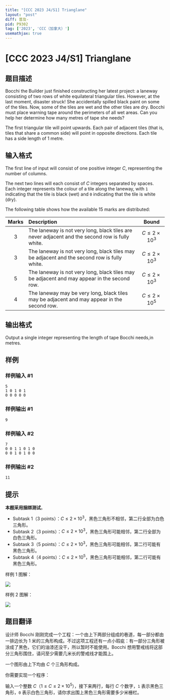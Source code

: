```yaml
---
title: "[CCC 2023 J4/S1] Trianglane"
layout: "post"
diff: 普及-
pid: P9302
tag: ['2023', 'CCC（加拿大）']
usemathjax: true
---
```


# [CCC 2023 J4/S1] Trianglane
## 题目描述

Bocchi the Builder just finished constructing her latest project: a laneway consisting of two rows of white equilateral triangular tiles. However, at the last moment, disaster struck! She accidentally spilled black paint on some of the tiles. Now, some of the tiles are wet and the other tiles are dry. Bocchi must place warning tape around the perimeters of all wet areas. Can you help her determine how many metres of tape she needs?

The first triangular tile will point upwards. Each pair of adjacent tiles (that is, tiles that share a common side) will point in opposite directions. Each tile has a side length of $1$ metre.
## 输入格式

The first line of input will consist of one positive integer $C$, representing the number of columns.

The next two lines will each consist of $C$ integers separated by spaces. Each integer represents
the colour of a tile along the laneway, with `1` indicating that the tile is black (wet) and `0` indicating that the tile is white (dry).

The following table shows how the available 15 marks are distributed:

| Marks | Description | Bound |
| :----------: | :---------- | :----------: |
| 3 | The laneway is not very long, black tiles are never adjacent and the second row is fully white. | $C \le 2 \times 10^3$ |
| 3 | The laneway is not very long, black tiles may be adjacent and the second row is fully white. | $C \le 2 \times 10^3$ |
| 5 | The laneway is not very long, black tiles may be adjacent and may appear in the second row. | $C \le 2 \times 10^3$ |
| 4 | The laneway may be very long, black tiles may be adjacent and may appear in the second row. | $C \le 2 \times 10^5$ |

## 输出格式

Output a single integer representing the length of tape Bocchi needs,in metres.
## 样例

### 样例输入 #1
```
5
1 0 1 0 1
0 0 0 0 0
```
### 样例输出 #1
```
9
```
### 样例输入 #2
```
7
0 0 1 1 0 1 0
0 0 1 0 1 0 0
```
### 样例输出 #2
```
11
```
## 提示

**本题采用捆绑测试**。

- Subtask $1$（$3$ points）：$C \leq 2 \times 10^3$，黑色三角形不相邻，第二行全部为白色三角形。
- Subtask $2$（$3$ points）：$C \leq 2 \times 10^3$，黑色三角形可能相邻，第二行全部为白色三角形。
- Subtask $3$（$5$ points）：$C \leq 2 \times 10^3$，黑色三角形可能相邻，第二行可能有黑色三角形。
- Subtask $4$（$4$ points）：$C \leq 2 \times 10^5$，黑色三角形可能相邻，第二行可能有黑色三角形。

样例 $1$ 图解：

![](https://cdn.luogu.com.cn/upload/image_hosting/5tfc7u5b.png)

样例 $2$ 图解：

![](https://cdn.luogu.com.cn/upload/image_hosting/4e22mx61.png)
## 题目翻译

设计师 Bocchi 刚刚完成一个工程：一个由上下两部分组成的巷道，每一部分都由一排边长为 $1$ 米的三角形构成。不过这项工程还有一点小瑕疵：有一部分三角形被涂成了黑色，它们的油漆还没干，所以暂时不能使用。Bocchi 想用警戒线将这部分三角形围住，请问至少需要几米长的警戒线才能围上。

一个图形由上下均由 $C$ 个三角形构成。

你需要实现一个程序：

输入一个整数 $C$（$1 \leq C \leq 2 \times 10^5$），接下来两行，每行 $C$ 个数字，`1` 表示黑色三角形，`0` 表示白色三角形，请你求出围上黑色三角形需要多少米栅栏。
